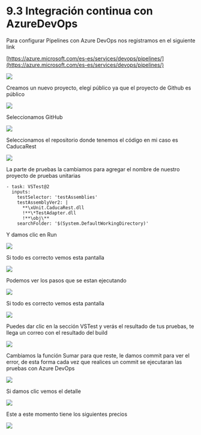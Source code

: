 # 9.3 Integración continua con AzureDevOps

Para configurar Pipelines con Azure DevOps nos registramos en el siguiente link

[https://azure.microsoft.com/es-es/services/devops/pipelines/](https://azure.microsoft.com/es-es/services/devops/pipelines/)

![](../.gitbook/assets/image%20%28257%29.png)

Creamos un nuevo proyecto, elegí público ya que el proyecto de Github es público

![](../.gitbook/assets/image%20%28184%29.png)

Seleccionamos GitHub

![](../.gitbook/assets/image%20%28153%29.png)

Seleccionamos el repositorio donde tenemos el código en mi caso es CaducaRest

![](../.gitbook/assets/image%20%2851%29.png)

La parte de pruebas la cambiamos para agregar el nombre de nuestro proyecto de pruebas unitarias

```text
- task: VSTest@2
  inputs:
    testSelector: 'testAssemblies'
    testAssemblyVer2: |
      **\xUnit.CaducaRest.dll
      !**\*TestAdapter.dll
      !**\obj\**
    searchFolder: '$(System.DefaultWorkingDirectory)'
```

Y damos clic en Run

![](../.gitbook/assets/image%20%28157%29.png)

Si todo es correcto vemos esta pantalla

![](../.gitbook/assets/image%20%28128%29.png)

Podemos ver los pasos que se estan ejecutando

![](../.gitbook/assets/image%20%28229%29.png)

Si todo es correcto vemos esta pantalla

![](../.gitbook/assets/image%20%28181%29.png)

Puedes dar clic en la sección VSTest y verás el resultado de tus pruebas, te llega un correo con el resultado del build

![](../.gitbook/assets/image%20%28159%29.png)

Cambiamos la función Sumar para que reste, le damos commit para ver el error, de esta forma cada vez que realices un commit se ejecutaran las pruebas con Azure DevOps

![](../.gitbook/assets/image%20%28115%29.png)

Si damos clic vemos el detalle

![](../.gitbook/assets/image%20%28168%29.png)

Este a este momento tiene los siguientes precios

![](../.gitbook/assets/image%20%28247%29.png)



